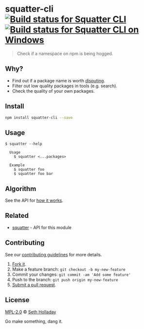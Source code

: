 # squatter-cli [![Build status for Squatter CLI](https://img.shields.io/circleci/project/sholladay/squatter-cli/master.svg "Build Status")](https://circleci.com/gh/sholladay/squatter-cli "Builds") [![Build status for Squatter CLI on Windows](https://ci.appveyor.com/api/projects/status/xxh47w8j36wlmgck/branch/master?svg=true "Windows Build Status")](https://ci.appveyor.com/project/sholladay/squatter-cli "Windows Builds")

> Check if a namespace on npm is being hogged.

## Why?

 - Find out if a package name is worth [disputing](https://docs.npmjs.com/misc/disputes).
 - Filter out low quality packages in tools (e.g. search).
 - Check the quality of your own packages.

## Install

```sh
npm install squatter-cli --save
```

## Usage

```console
$ squatter --help

  Usage
    $ squatter <...packages>

  Example
    $ squatter foo
    $ squatter foo bar
```

## Algorithm

See the API for [how it works](https://github.com/sholladay/squatter#algorithm).

## Related

 - [squatter](https://github.com/sholladay/squatter) - API for this module

## Contributing

See our [contributing guidelines](https://github.com/sholladay/squatter-cli/blob/master/CONTRIBUTING.md "The guidelines for participating in this project.") for more details.

1. [Fork it](https://github.com/sholladay/squatter-cli/fork).
2. Make a feature branch: `git checkout -b my-new-feature`
3. Commit your changes: `git commit -am 'Add some feature'`
4. Push to the branch: `git push origin my-new-feature`
5. [Submit a pull request](https://github.com/sholladay/squatter-cli/compare "Submit code to this project for review.").

## License

[MPL-2.0](https://github.com/sholladay/squatter-cli/blob/master/LICENSE "The license for squatter-cli.") © [Seth Holladay](http://seth-holladay.com "Author of squatter-cli.")

Go make something, dang it.
